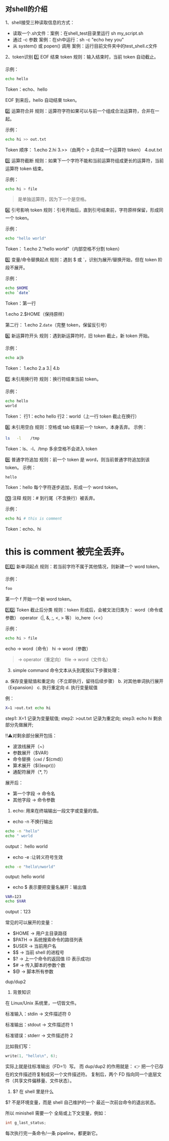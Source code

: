## 对shell的介绍
1、shell接受三种读取信息的方式：
- 读取一个.sh文件：案例：在shell_test目录里运行 sh my_script.sh
- 通过 -c 参数 案例：在sh中运行：sh -c "echo hey you"
- 从 system() 或 popen() 调用  案例：运行目前文件夹中的test_shell.c文件

2、token识别
1️⃣ EOF 结束 token
规则：输入结束时，当前 token 自动截止。

示例：

```sh
echo hello
```
Token：echo、hello

EOF 到来后，hello 自动结束 token。

2️⃣ 运算符合并
规则：运算符字符如果可以与前一个组成合法运算符，合并在一起。

示例：

```sh
echo hi >> out.txt
```
Token 顺序：
1.echo
2.hi
3.>>（由两个 > 合并成一个运算符 token）
4.out.txt

3️⃣ 运算符截断
规则：如果下一个字符不能和当前运算符组成更长的运算符，当前运算符 token 结束。

示例：
```sh
echo hi > file
```
> 是单独运算符，因为下一个是空格。

4️⃣ 引号影响 token
规则：引号开始后，直到引号结束前，字符原样保留，形成同一个 token。

示例：
```sh
echo "hello world"
```
Token：
1.echo
2."hello world"（内部空格不分割 token）

5️⃣ 变量/命令替换起点
规则：遇到 $ 或 `，识别为展开/替换开始，但在 token 阶段不展开。

示例：
```sh
echo $HOME
echo `date`
```
Token：第一行

1.echo
2.$HOME（保持原样）

第二行：
1.echo
2.`date`（完整 token，保留反引号）

6️⃣ 新运算符开头
规则：遇到新运算符时，旧 token 截止，新 token 开始。

示例：
```sh
echo a|b
```
Token：
1.echo
2.a
3.|
4.b

7️⃣ 未引用换行符
规则：换行符结束当前 token。

示例：
```sh
echo hello
world
```
Token：
行1：echo hello
行2：world（上一行 token 截止在换行）

8️⃣ 未引用空白
规则：空格或 tab 结束前一个 token，本身丢弃。
示例：
```sh
ls   -l    /tmp
```
Token：ls、-l、/tmp
多余空格不会进入 token

9️⃣ 普通字符追加
规则：前一个 token 是 word，则当前普通字符追加到该 token。
示例：
```sh
hello
```
Token：hello
每个字符逐步追加，形成一个 word token。

🔟 注释
规则：# 到行尾（不含换行）被丢弃。

示例：
```sh
echo hi # this is comment
```
Token：echo、hi
# this is comment 被完全丢弃。

1️⃣1️⃣ 新单词起点
规则：若当前字符不属于其他情况，则新建一个 word token。

示例：
```sh
foo
```
第一个 f 开始一个新 word token。

1️⃣2️⃣ Token 截止后分类
规则：token 形成后，会被文法归类为：
word（命令或参数）
operator（|, &, ;, <, > 等）
io_here（<<）

示例：
```sh
echo hi > file
```
echo → word（命令）
hi → word（参数）
> → operator（重定向）
file → word（文件名）

3. simple command
命令文本从头到尾按以下步骤处理：

a. 保存变量赋值和重定向（不立即执行，留待后续步骤）
b. 对其他单词执行展开（Expansion）
c. 执行重定向
d. 执行变量赋值

例：
```sh
X=1 >out.txt echo hi
```
step1: X=1 记录为变量赋值;
step2: >out.txt 记录为重定向;
step3: echo hi 剩余部分先做展开;

!!⚠️对剩余部分展开包括：
- 波浪线展开（~）
- 参数展开（$VAR）
- 命令替换（`cmd` / $(cmd)）
- 算术展开（$((expr))）
- 通配符展开（*, ?）

展开后：
- 第一个字段 → 命令名
- 其他字段 → 命令参数


1. echo: 用来在终端输出一段文字或变量的值。
- echo -n 不换行输出
```bash
echo -n "hello"
echo " world
```
output： hello world

- echo -e :让转义符号生效
```bash
echo -e "hello\nworld"
```
output: hello
        world

- echo $ 表示要把变量名展开：输出值
```bash
VAR=123
echo $VAR
```
output：123


常见的可以展开的变量：
- $HOME → 用户主目录路径
- $PATH → 系统搜索命令的路径列表
- $USER → 当前用户名
- $$ → 当前 shell 的进程号
- $? → 上一个命令的返回值 (0 表示成功)
- $# → 传入脚本的参数个数
- $@ → 脚本所有参数

dup/dup2

1. 背景知识

在 Linux/Unix 系统里，一切皆文件。

标准输入：stdin → 文件描述符 0

标准输出：stdout → 文件描述符 1

标准错误：stderr → 文件描述符 2

比如我们写：
```c
write(1, "hello\n", 6);
```
实际上就是往标准输出（FD=1）写。
而 dup/dup2 的作用就是：
👉 把一个已存在的文件描述符复制成另一个文件描述符。
复制后，两个 FD 指向同一个底层文件（共享文件偏移量、文件状态）。

1. $? 在 shell 里是什么

$? 不是环境变量，而是 shell 自己维护的一个 最近一次前台命令的退出状态。

所以 minishell 需要一个 全局或上下文变量，例如：

```c
int g_last_status;
```
每次执行完一条命令/一条 pipeline，都更新它。


